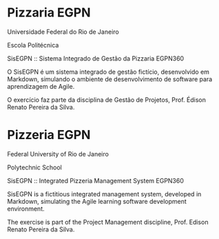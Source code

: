 # Pizzaria EGPN
Universidade Federal do Rio de Janeiro

Escola Politécnica


SisEGPN :: Sistema Integrado de Gestão da Pizzaria EGPN360

O SisEGPN é um sistema integrado de gestão fictício, desenvolvido em Markdown, simulando o ambiente de desenvolvimento de software para aprendizagem de Agile. 


O exercício faz parte da disciplina de Gestão de Projetos, Prof. Édison Renato Pereira da Silva.


# Pizzeria EGPN
Federal University of Rio de Janeiro

Polytechnic School


SisEGPN :: Integrated Pizzeria Management System EGPN360

SisEGPN is a fictitious integrated management system, developed in Markdown, simulating the Agile learning software development environment.


The exercise is part of the Project Management discipline, Prof. Edison Renato Pereira da Silva.
